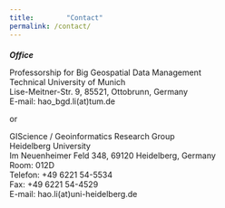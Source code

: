```yaml
---
title:        "Contact"
permalink: /contact/
---
```


<h5 style="margin-bottom: 0px">Office</h5>
  
<p>Professorship for Big Geospatial Data Management<br />
Technical University of Munich <br />
Lise-Meitner-Str. 9, 85521, Ottobrunn, Germany<br />
E-mail: hao_bgd.li(at)tum.de</p>

  
<p>or<br />
  
<p>GIScience / Geoinformatics Research Group<br />
Heidelberg University<br />
Im Neuenheimer Feld 348, 69120 Heidelberg, Germany<br />
Room: 012D<br />
Telefon: +49 6221 54-5534<br />
Fax: +49 6221 54-4529<br />
E-mail: hao.li(at)uni-heidelberg.de</p>

